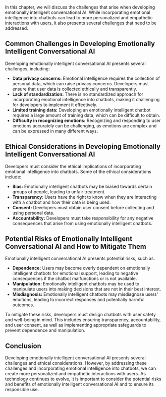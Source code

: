 
In this chapter, we will discuss the challenges that arise when developing emotionally intelligent conversational AI. While incorporating emotional intelligence into chatbots can lead to more personalized and empathetic interactions with users, it also presents several challenges that need to be addressed.

Common Challenges in Developing Emotionally Intelligent Conversational AI
-------------------------------------------------------------------------

Developing emotionally intelligent conversational AI presents several challenges, including:

* **Data privacy concerns:** Emotional intelligence requires the collection of personal data, which can raise privacy concerns. Developers must ensure that user data is collected ethically and transparently.
* **Lack of standardization:** There is no standardized approach for incorporating emotional intelligence into chatbots, making it challenging for developers to implement it effectively.
* **Limited training data:** Developing an emotionally intelligent chatbot requires a large amount of training data, which can be difficult to obtain.
* **Difficulty in recognizing emotions:** Recognizing and responding to user emotions accurately can be challenging, as emotions are complex and can be expressed in many different ways.

Ethical Considerations in Developing Emotionally Intelligent Conversational AI
------------------------------------------------------------------------------

Developers must consider the ethical implications of incorporating emotional intelligence into chatbots. Some of the ethical considerations include:

* **Bias:** Emotionally intelligent chatbots may be biased towards certain groups of people, leading to unfair treatment.
* **Transparency:** Users have the right to know when they are interacting with a chatbot and how their data is being used.
* **Consent:** Developers must obtain user consent before collecting and using personal data.
* **Accountability:** Developers must take responsibility for any negative consequences that arise from using emotionally intelligent chatbots.

Potential Risks of Emotionally Intelligent Conversational AI and How to Mitigate Them
-------------------------------------------------------------------------------------

Emotionally intelligent conversational AI presents potential risks, such as:

* **Dependence:** Users may become overly dependent on emotionally intelligent chatbots for emotional support, leading to negative consequences if the chatbot malfunctions or is not available.
* **Manipulation:** Emotionally intelligent chatbots may be used to manipulate users into making decisions that are not in their best interest.
* **Misdiagnosis:** Emotionally intelligent chatbots may misdiagnose users' emotions, leading to incorrect responses and potentially harmful outcomes.

To mitigate these risks, developers must design chatbots with user safety and well-being in mind. This includes ensuring transparency, accountability, and user consent, as well as implementing appropriate safeguards to prevent dependence and manipulation.

Conclusion
----------

Developing emotionally intelligent conversational AI presents several challenges and ethical considerations. However, by addressing these challenges and incorporating emotional intelligence into chatbots, we can create more personalized and empathetic interactions with users. As technology continues to evolve, it is important to consider the potential risks and benefits of emotionally intelligent conversational AI and to ensure its responsible use.
